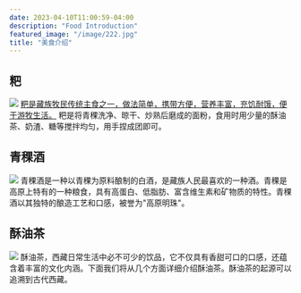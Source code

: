 ```yaml
---
date: 2023-04-10T11:00:59-04:00
description: "Food Introduction"
featured_image: "/image/222.jpg"
title: "美食介绍"
---
```


## 粑
![](https://www.56whw.com/image/news/2021-04-07/1617790804998062056.jpg)
[粑是藏族牧民传统主食之一，做法简单，携带方便，营养丰富，充饥耐饿，便于游牧生活。](https:bing.com)
粑是将青稞洗净、晾干、炒熟后磨成的面粉，食用时用少量的酥油茶、奶渣、糖等搅拌均匀，用手捏成团即可。

## 青稞酒
![](https://www.meijiu.com/ckeditor_assets/pictures/25157/content_w020160126620386455610.jpg)
青稞酒是一种以青稞为原料酿制的白酒，是藏族人民最喜欢的一种酒。青稞是高原上特有的一种粮食，具有高蛋白、低脂肪、富含维生素和矿物质的特性。青稞酒以其独特的酿造工艺和口感，被誉为"高原明珠"。

## 酥油茶
![](https://nimg.ws.126.net/?url=http%3A%2F%2Fdingyue.ws.126.net%2F2021%2F1013%2F5aaa99cdj00r0wse7002bc000hs00bum.jpg&thumbnail=660x2147483647&quality=80&type=jpg)
酥油茶，西藏日常生活中必不可少的饮品，它不仅具有香甜可口的口感，还蕴含着丰富的文化内涵。下面我们将从几个方面详细介绍酥油茶。酥油茶的起源可以追溯到古代西藏。